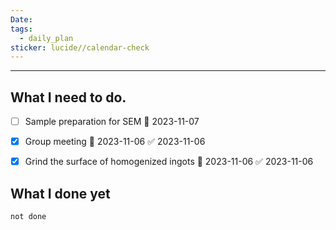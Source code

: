 ```yaml
---
Date: 
tags:
  - daily_plan
sticker: lucide//calendar-check
---
```

---
## What I need to do.

- [ ] Sample preparation for SEM 📅 2023-11-07
- [x] Group meeting 📅 2023-11-06 ✅ 2023-11-06
- [x] Grind the surface of homogenized ingots 📅 2023-11-06 ✅ 2023-11-06



## What I done yet
```tasks
not done
```
